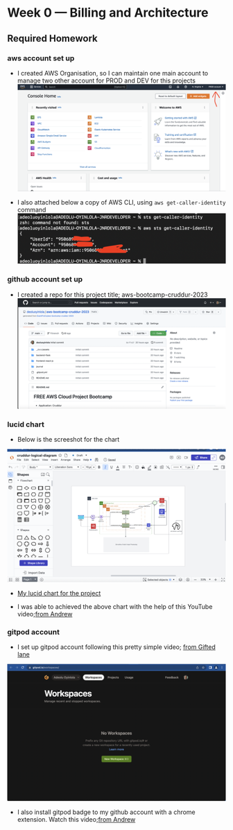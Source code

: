 # Week 0 — Billing and Architecture

## Required Homework
### aws account set up
- I created AWS Organisation, so I can maintain one main account to manage two other account for PROD and DEV for this projects
![aws-acct.png](assets/aws-acct.png)

- I also attached below a copy of AWS CLI, using `aws get-caller-identity` command
![aws cli](assets/aws-cli.png)

### github account set up
- I created a repo for this project title; aws-bootcamp-cruddur-2023
![github-repo-acct.png](assets/github-repo-acct.png)

### lucid chart
- Below is the screeshot for the chart

![chart.png](assets/chart.png)

- [My lucid chart for the project](https://lucid.app/lucidchart/0b2febc4-eaf3-425d-932b-8548cd176fb7/edit?viewport_loc=-11%2C-11%2C1276%2C779%2C0_0&invitationId=inv_23463428-c5a6-430e-9fc5-dc27f42a47b7)

- I was able to achieved the above chart with the help of this YouTube video;[from Andrew](https://www.youtube.com/watch?v=K6FDrI_tz0k&list=PLBfufR7vyJJ7k25byhRXJldB5AiwgNnWv&index=18)

### gitpod account
- I set up gitpod account following this pretty simple video; [from Gifted lane](https://www.youtube.com/watch?v=yh9kz9Sh1T8&list=PLBfufR7vyJJ7k25byhRXJldB5AiwgNnWv&index=5)

![gitpod-acct.png](assets/gitpod-acct.png)

- I also install gitpod badge to my github account with a chrome extension. Watch this video;[from Andrew](https://www.youtube.com/watch?v=A6_c-hJmehs&list=PLBfufR7vyJJ7k25byhRXJldB5AiwgNnWv&index=5)
